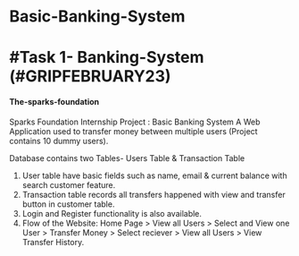 # Basic-Banking-System

<h1>#Task 1- Banking-System (#GRIPFEBRUARY23)</h1>
<h4>The-sparks-foundation</h4>
<p>Sparks Foundation Internship Project : Basic Banking System
A Web Application used to transfer money between multiple users (Project contains 10 dummy users).

Database contains two Tables- Users Table & Transaction Table
<ol>
<li>User table have basic fields such as name, email & current balance with search customer feature.</li>
<li>Transaction table records all transfers happened with view and transfer button in customer table.</li>
<li> Login and Register functionality is also available.</li>
<li>Flow of the Website: Home Page > View all Users > Select and View one User > Transfer Money > Select reciever > View all Users > View Transfer History.</li>
</ol></p>
